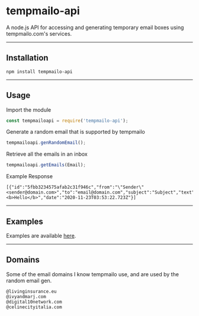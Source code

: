 # tempmailo-api
 A node.js API for accessing and generating temporary email boxes using tempmailo.com's services.

---
Installation 
---
```
npm install tempmailo-api
```
---
Usage 
---
Import the module
```javascript
const tempmailoapi = require('tempmailo-api');
```

Generate a random email that is supported by tempmailo
```javascript
tempmailoapi.genRandomEmail();
```

Retrieve all the emails in an inbox
```javascript
tempmailoapi.getEmails(Email);
```
Example Response
```
[{"id":"5fbb3234575afab2c31f946c","from":"\"Sender\" <sender@domain.com>","to":"email@domain.com","subject":"Subject","text":null,"html":"<b>Hello</b>","date":"2020-11-23T03:53:22.723Z"}]
```
---
Examples 
---
Examples are available [here](https://github.com/ProtoGrace/tempmailo-api/tree/main/examples).

---
Domains
---
Some of the email domains I know tempmailo use, and are used by the random email gen.
```
@livinginsurance.eu
@ivyandmarj.com
@digital10network.com
@celinecityitalia.com
```
